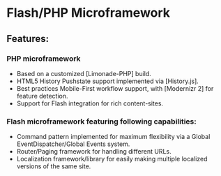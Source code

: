 # Flash/PHP Microframework

## Features:

### PHP microframework
- Based on a customized [Limonade-PHP] build.
- HTML5 History Pushstate support implemented via [History.js].
- Best practices Mobile-First workflow support, with [Modernizr 2] for feature detection.
- Support for Flash integration for rich content-sites.

### Flash microframework featuring following capabilities:
- Command pattern implemented for maximum flexibility via a Global EventDispatcher/Global Events system.
- Router/Paging framework for handling different URLs.
- Localization framework/library for easily making multiple localized versions of the same site.